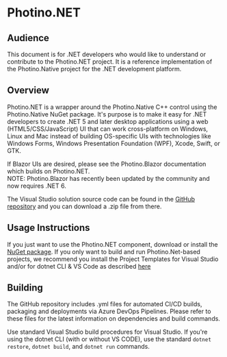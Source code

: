 # Photino.NET
## Audience
This document is for .NET developers who would like to understand or contribute to the <span>Photino.</span>NET project. It is a reference implementation of the Photino.Native project for the .NET development platform.

## Overview
<span>Photino.</span>NET is a wrapper around the Photino.Native C++ control using the Photino.Native NuGet package. It's purpose is to make it easy for .NET developers to create .NET 5 and later desktop applications using a web (HTML5/CSS/JavaScript) UI that can work cross-platform on Windows, Linux and Mac instead of building OS-specific UIs with technologies like Windows Forms, Windows Presentation Foundation (WPF), Xcode, Swift, or GTK.

If Blazor UIs are desired, please see the Photino.Blazor documentation which builds on <span>Photino.</span>NET.<br>
NOTE: Photino.Blazor has recently been updated by the community and now requires .NET 6.

The Visual Studio solution source code can be found in the [GitHub repository]( https://github.com/tryphotino/photino.NET ) and you can download a .zip file from there.

## Usage Instructions 
If you just want to use the <span>Photino.</span>NET component, download or install the [NuGet package]( https://www.nuget.org/packages/Photino.NET/ ). If you only want to build and run Photino.Net-based projects, we recommend you install the Project Templates for Visual Studio and/or for dotnet CLI & VS Code as described [here]( ../00a-QuickStart.md )

## Building
The GitHub repository includes .yml files for automated CI/CD builds, packaging and deployments via Azure DevOps Pipelines. Please refer to these files for the latest information on dependencies and build commands.

Use standard Visual Studio build procedures for Visual Studio. If you're using the dotnet CLI (with or without VS CODE), use the standard `dotnet restore`, `dotnet build`, and `dotnet run` commands. 
